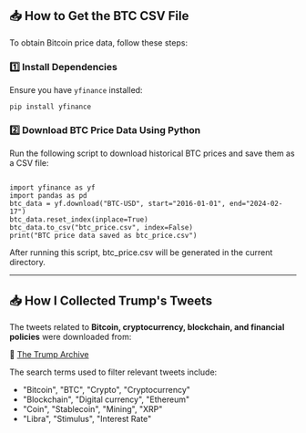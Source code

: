 <h2>📥 How to Get the BTC CSV File</h2>
<p>To obtain Bitcoin price data, follow these steps:</p>

<h3>1️⃣ Install Dependencies</h3>
<p>Ensure you have <code>yfinance</code> installed:</p>
<pre><code>pip install yfinance</code></pre>

<h3>2️⃣ Download BTC Price Data Using Python</h3>
<p>Run the following script to download historical BTC prices and save them as a CSV file:</p>
<pre><code>
import yfinance as yf
import pandas as pd
btc_data = yf.download("BTC-USD", start="2016-01-01", end="2024-02-17")
btc_data.reset_index(inplace=True)
btc_data.to_csv("btc_price.csv", index=False)
print("BTC price data saved as btc_price.csv")
</code></pre>

After running this script, btc_price.csv will be generated in the current directory.

<hr>

<h2>📥 How I Collected Trump's Tweets</h2>
<p>The tweets related to <b>Bitcoin, cryptocurrency, blockchain, and financial policies</b> were downloaded from:</p>
<p>🔗 <a href="https://www.thetrumparchive.com/?searchbox=%22%5C%22Bitcoin%5C%22+%7C+%5C%22BTC%5C%22+%7C+%5C%22Crypto%5C%22+%7C+%5C%22Cryptocurrency%5C%22+%7C+%5C%22Blockchain%5C%22+%7C+%5C%22Digital+currency%5C%22+%7C+%5C%22Ethereum%5C%22++%7C+%5C%22coin%5C%22+%7C+%5C%22Stablecoin%5C%22+%7C+%5C%22Mining%5C%22+%7C+%5C%22XRP%5C%22++%7C+%5C%22Libra%5C%22++%7C+%5C%22Stimulus%5C%22++%7C+%5C%22Interest+Rate%5C%22%22&resultssortOption=%22Latest%22">The Trump Archive</a></p>

<p>The search terms used to filter relevant tweets include:</p>
<ul>
    <li>"Bitcoin", "BTC", "Crypto", "Cryptocurrency"</li>
    <li>"Blockchain", "Digital currency", "Ethereum"</li>
    <li>"Coin", "Stablecoin", "Mining", "XRP"</li>
    <li>"Libra", "Stimulus", "Interest Rate"</li>
</ul>

